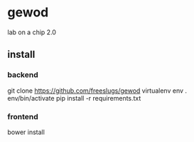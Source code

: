 # gewod
lab on a chip 2.0

## install 
### backend 
git clone https://github.com/freeslugs/gewod
virtualenv env 
. env/bin/activate 
pip install -r requirements.txt

### frontend 
bower install

